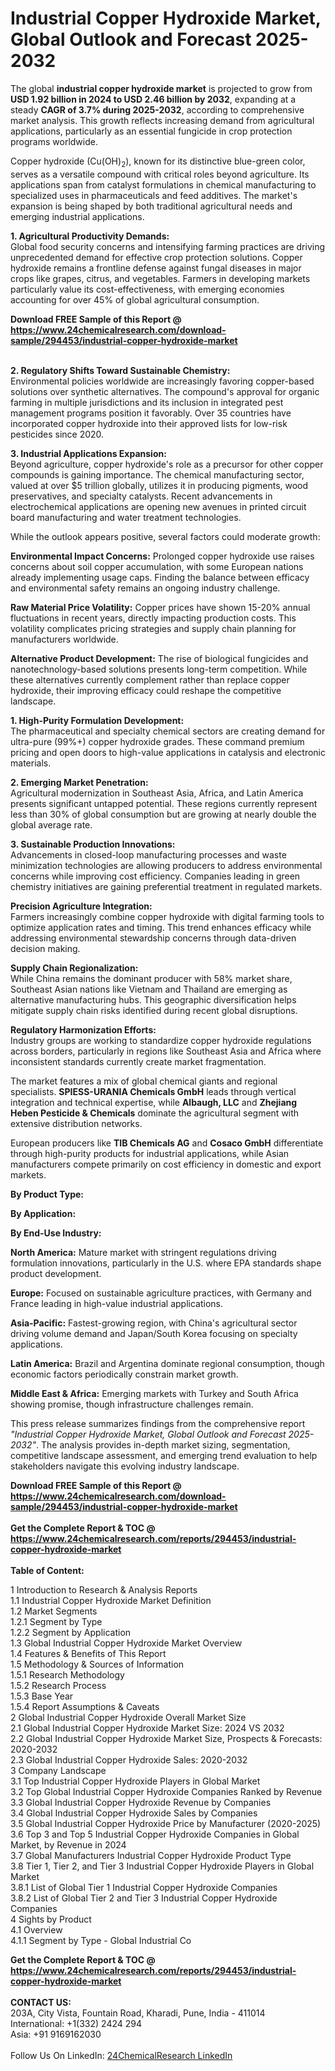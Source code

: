 <h1>Industrial Copper Hydroxide Market, Global Outlook and Forecast 2025-2032</h1><p>The global <strong>industrial copper hydroxide market</strong> is projected to grow from <strong>USD 1.92 billion in 2024 to USD 2.46 billion by 2032</strong>, expanding at a steady <strong>CAGR of 3.7% during 2025-2032</strong>, according to comprehensive market analysis. This growth reflects increasing demand from agricultural applications, particularly as an essential fungicide in crop protection programs worldwide.</p><p>Copper hydroxide (Cu(OH)<sub>2</sub>), known for its distinctive blue-green color, serves as a versatile compound with critical roles beyond agriculture. Its applications span from catalyst formulations in chemical manufacturing to specialized uses in pharmaceuticals and feed additives. The market's expansion is being shaped by both traditional agricultural needs and emerging industrial applications.</p><p><strong>1. Agricultural Productivity Demands:</strong><br>
Global food security concerns and intensifying farming practices are driving unprecedented demand for effective crop protection solutions. Copper hydroxide remains a frontline defense against fungal diseases in major crops like grapes, citrus, and vegetables. Farmers in developing markets particularly value its cost-effectiveness, with emerging economies accounting for over 45% of global agricultural consumption.</p><div><b>Download FREE Sample of this Report @ 
            <a href="https://www.24chemicalresearch.com/download-sample/294453/industrial-copper-hydroxide-market">
            https://www.24chemicalresearch.com/download-sample/294453/industrial-copper-hydroxide-market</a></b></div><br><p><strong>2. Regulatory Shifts Toward Sustainable Chemistry:</strong><br>
Environmental policies worldwide are increasingly favoring copper-based solutions over synthetic alternatives. The compound's approval for organic farming in multiple jurisdictions and its inclusion in integrated pest management programs position it favorably. Over 35 countries have incorporated copper hydroxide into their approved lists for low-risk pesticides since 2020.</p><p><strong>3. Industrial Applications Expansion:</strong><br>
Beyond agriculture, copper hydroxide's role as a precursor for other copper compounds is gaining importance. The chemical manufacturing sector, valued at over $5 trillion globally, utilizes it in producing pigments, wood preservatives, and specialty catalysts. Recent advancements in electrochemical applications are opening new avenues in printed circuit board manufacturing and water treatment technologies.</p><p>While the outlook appears positive, several factors could moderate growth:</p><p><strong>Environmental Impact Concerns:</strong> Prolonged copper hydroxide use raises concerns about soil copper accumulation, with some European nations already implementing usage caps. Finding the balance between efficacy and environmental safety remains an ongoing industry challenge.</p><p><strong>Raw Material Price Volatility:</strong> Copper prices have shown 15-20% annual fluctuations in recent years, directly impacting production costs. This volatility complicates pricing strategies and supply chain planning for manufacturers worldwide.</p><p><strong>Alternative Product Development:</strong> The rise of biological fungicides and nanotechnology-based solutions presents long-term competition. While these alternatives currently complement rather than replace copper hydroxide, their improving efficacy could reshape the competitive landscape.</p><p><strong>1. High-Purity Formulation Development:</strong><br>
The pharmaceutical and specialty chemical sectors are creating demand for ultra-pure (99%+) copper hydroxide grades. These command premium pricing and open doors to high-value applications in catalysis and electronic materials.</p><p><strong>2. Emerging Market Penetration:</strong><br>
Agricultural modernization in Southeast Asia, Africa, and Latin America presents significant untapped potential. These regions currently represent less than 30% of global consumption but are growing at nearly double the global average rate.</p><p><strong>3. Sustainable Production Innovations:</strong><br>
Advancements in closed-loop manufacturing processes and waste minimization technologies are allowing producers to address environmental concerns while improving cost efficiency. Companies leading in green chemistry initiatives are gaining preferential treatment in regulated markets.</p><p><strong>Precision Agriculture Integration:</strong><br>
	Farmers increasingly combine copper hydroxide with digital farming tools to optimize application rates and timing. This trend enhances efficacy while addressing environmental stewardship concerns through data-driven decision making.</p><p><strong>Supply Chain Regionalization:</strong><br>
	While China remains the dominant producer with 58% market share, Southeast Asian nations like Vietnam and Thailand are emerging as alternative manufacturing hubs. This geographic diversification helps mitigate supply chain risks identified during recent global disruptions.</p><p><strong>Regulatory Harmonization Efforts:</strong><br>
	Industry groups are working to standardize copper hydroxide regulations across borders, particularly in regions like Southeast Asia and Africa where inconsistent standards currently create market fragmentation.</p><p>The market features a mix of global chemical giants and regional specialists. <strong>SPIESS-URANIA Chemicals GmbH</strong> leads through vertical integration and technical expertise, while <strong>Albaugh, LLC</strong> and <strong>Zhejiang Heben Pesticide &amp; Chemicals</strong> dominate the agricultural segment with extensive distribution networks.</p><p>European producers like <strong>TIB Chemicals AG</strong> and <strong>Cosaco GmbH</strong> differentiate through high-purity products for industrial applications, while Asian manufacturers compete primarily on cost efficiency in domestic and export markets.</p><p><strong>By Product Type:</strong></p><p><strong>By Application:</strong></p><p><strong>By End-Use Industry:</strong></p><p><strong>North America:</strong> Mature market with stringent regulations driving formulation innovations, particularly in the U.S. where EPA standards shape product development.</p><p><strong>Europe:</strong> Focused on sustainable agriculture practices, with Germany and France leading in high-value industrial applications.</p><p><strong>Asia-Pacific:</strong> Fastest-growing region, with China's agricultural sector driving volume demand and Japan/South Korea focusing on specialty applications.</p><p><strong>Latin America:</strong> Brazil and Argentina dominate regional consumption, though economic factors periodically constrain market growth.</p><p><strong>Middle East &amp; Africa:</strong> Emerging markets with Turkey and South Africa showing promise, though infrastructure challenges remain.</p><p>This press release summarizes findings from the comprehensive report <em>"Industrial Copper Hydroxide Market, Global Outlook and Forecast 2025-2032"</em>. The analysis provides in-depth market sizing, segmentation, competitive landscape assessment, and emerging trend evaluation to help stakeholders navigate this evolving industry landscape.</p><div><b>Download FREE Sample of this Report @ 
            <a href="https://www.24chemicalresearch.com/download-sample/294453/industrial-copper-hydroxide-market">
            https://www.24chemicalresearch.com/download-sample/294453/industrial-copper-hydroxide-market</a></b></div><br><div><b>Get the Complete Report & TOC @ 
            <a href="https://www.24chemicalresearch.com/reports/294453/industrial-copper-hydroxide-market">
            https://www.24chemicalresearch.com/reports/294453/industrial-copper-hydroxide-market</a></b></div><br>
            <b>Table of Content:</b><p>1 Introduction to Research & Analysis Reports<br />
 1.1 Industrial Copper Hydroxide Market Definition<br />
 1.2 Market Segments<br />
 1.2.1 Segment by Type<br />
 1.2.2 Segment by Application<br />
 1.3 Global Industrial Copper Hydroxide Market Overview<br />
 1.4 Features & Benefits of This Report<br />
 1.5 Methodology & Sources of Information<br />
 1.5.1 Research Methodology<br />
 1.5.2 Research Process<br />
 1.5.3 Base Year<br />
 1.5.4 Report Assumptions & Caveats<br />
2 Global Industrial Copper Hydroxide Overall Market Size<br />
 2.1 Global Industrial Copper Hydroxide Market Size: 2024 VS 2032<br />
 2.2 Global Industrial Copper Hydroxide Market Size, Prospects & Forecasts: 2020-2032<br />
 2.3 Global Industrial Copper Hydroxide Sales: 2020-2032<br />
3 Company Landscape<br />
 3.1 Top Industrial Copper Hydroxide Players in Global Market<br />
 3.2 Top Global Industrial Copper Hydroxide Companies Ranked by Revenue<br />
 3.3 Global Industrial Copper Hydroxide Revenue by Companies<br />
 3.4 Global Industrial Copper Hydroxide Sales by Companies<br />
 3.5 Global Industrial Copper Hydroxide Price by Manufacturer (2020-2025)<br />
 3.6 Top 3 and Top 5 Industrial Copper Hydroxide Companies in Global Market, by Revenue in 2024<br />
 3.7 Global Manufacturers Industrial Copper Hydroxide Product Type<br />
 3.8 Tier 1, Tier 2, and Tier 3 Industrial Copper Hydroxide Players in Global Market<br />
 3.8.1 List of Global Tier 1 Industrial Copper Hydroxide Companies<br />
 3.8.2 List of Global Tier 2 and Tier 3 Industrial Copper Hydroxide Companies<br />
4 Sights by Product<br />
 4.1 Overview<br />
 4.1.1 Segment by Type - Global Industrial Co</p><div><b>Get the Complete Report & TOC @ 
            <a href="https://www.24chemicalresearch.com/reports/294453/industrial-copper-hydroxide-market">
            https://www.24chemicalresearch.com/reports/294453/industrial-copper-hydroxide-market</a></b></div><br><b>CONTACT US:</b><br>
            203A, City Vista, Fountain Road, Kharadi, Pune, India - 411014<br>
            International: +1(332) 2424 294<br>
            Asia: +91 9169162030 <br><br>
            Follow Us On LinkedIn: <a href="https://www.linkedin.com/company/24chemicalresearch/">24ChemicalResearch LinkedIn</a>
